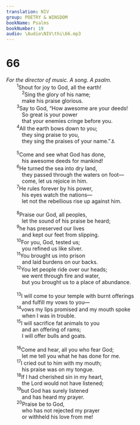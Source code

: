 ```yaml
---
translation: NIV
group: POETRY & WINSDOM
bookName: Psalms 
bookNumber: 19
audio: \Audio\NIV\thi\66.mp3
---
```


<div class="title"><h1>66</h1><i>For the director of music. A song. A psalm.</i></div>
<span class="verse thi_66_1">  <sup>1</sup>Shout for joy to God, all the earth! <br/></span>
<span class="verse thi_66_2">   <sup>2</sup>Sing the glory of his name; <br/>   make his praise glorious. <br/></span>
<span class="verse thi_66_3">  <sup>3</sup>Say to God, “How awesome are your deeds! <br/>   So great is your power <br/>   that your enemies cringe before you. <br/></span>
<span class="verse thi_66_4">  <sup>4</sup>All the earth bows down to you; <br/>   they sing praise to you, <br/>   they sing the praises of your name.”<a data-toggle="tooltip" data-placement="bottom" title="The Hebrew has Selah (a word of uncertain meaning) here and at the end of verses 7 and 15.">⚓</a><br/><br/></span>
<span class="verse thi_66_5">  <sup>5</sup>Come and see what God has done, <br/>   his awesome deeds for mankind! <br/></span>
<span class="verse thi_66_6">  <sup>6</sup>He turned the sea into dry land, <br/>   they passed through the waters on foot— <br/>   come, let us rejoice in him. <br/></span>
<span class="verse thi_66_7">  <sup>7</sup>He rules forever by his power, <br/>   his eyes watch the nations— <br/>   let not the rebellious rise up against him. <br/><br/></span>
<span class="verse thi_66_8">  <sup>8</sup>Praise our God, all peoples, <br/>   let the sound of his praise be heard; <br/></span>
<span class="verse thi_66_9">  <sup>9</sup>he has preserved our lives <br/>   and kept our feet from slipping. <br/></span>
<span class="verse thi_66_10">  <sup>10</sup>For you, God, tested us; <br/>   you refined us like silver. <br/></span>
<span class="verse thi_66_11">  <sup>11</sup>You brought us into prison <br/>   and laid burdens on our backs. <br/></span>
<span class="verse thi_66_12">  <sup>12</sup>You let people ride over our heads; <br/>   we went through fire and water, <br/>   but you brought us to a place of abundance. <br/><br/></span>
<span class="verse thi_66_13">  <sup>13</sup>I will come to your temple with burnt offerings <br/>   and fulfill my vows to you— <br/></span>
<span class="verse thi_66_14">  <sup>14</sup>vows my lips promised and my mouth spoke <br/>   when I was in trouble. <br/></span>
<span class="verse thi_66_15">  <sup>15</sup>I will sacrifice fat animals to you <br/>   and an offering of rams; <br/>   I will offer bulls and goats. <br/><br/></span>
<span class="verse thi_66_16">  <sup>16</sup>Come and hear, all you who fear God; <br/>   let me tell you what he has done for me. <br/></span>
<span class="verse thi_66_17">  <sup>17</sup>I cried out to him with my mouth; <br/>   his praise was on my tongue. <br/></span>
<span class="verse thi_66_18">  <sup>18</sup>If I had cherished sin in my heart, <br/>   the Lord would not have listened; <br/></span>
<span class="verse thi_66_19">  <sup>19</sup>but God has surely listened <br/>   and has heard my prayer. <br/></span>
<span class="verse thi_66_20">  <sup>20</sup>Praise be to God, <br/>   who has not rejected my prayer <br/>   or withheld his love from me! <br/></span>
